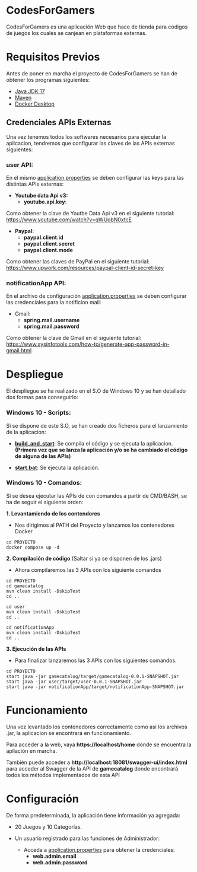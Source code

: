 # CodesForGamers

CodesForGamers es una aplicación Web que hace de tienda para códigos de juegos los cuales se canjean en plataformas externas.

# Requisitos Previos

Antes de poner en marcha el proyecto de CodesForGamers se han de obtener los programas siguientes:

- [Java JDK 17](https://www.oracle.com/es/java/technologies/downloads/#jdk17-windows)
- [Maven](https://maven.apache.org/download.cgi)
- [Docker Desktop](https://www.docker.com/products/docker-desktop/)


## Credenciales APIs Externas

Una vez tenemos todos los softwares necesarios para ejecutar la aplicacion, tendremos que configurar las claves de las APIs externas siguientes:


### user API:
En el mismo [application.properties](user/src/main/resources/application.properties) se deben configurar las keys para las distintas APIs externas:

- **Youtube data Api v3:**
  - **youtube.api.key**:
    
  
Como obtener la clave de Youtbe Data Api v3 en el siguiente tutorial: https://www.youtube.com/watch?v=qWUobN0xtcE


- **Paypal:**
  - **paypal.client.id**
  - **paypal.client.secret**
  - **paypal.client.mode**

Como obtener las claves de PayPal en el siguiente tutorial:
https://www.upwork.com/resources/paypal-client-id-secret-key

### notificationApp API:

En el archivo de configuración [application.properties](notificationApp/src/main/resources/application.properties) se deben configurar las credenciales para la notificion mail:

- Gmail:
  - **spring.mail.username**
  - **spring.mail.password**

Como obtener la clave de Gmail en el siguiente tutorial:
https://www.sysinfotools.com/how-to/generate-app-password-in-gmail.html


# Despliegue

El despliegue se ha realizado en el S.O de Windows 10 y se han detallado dos formas para conseguirlo:

### Windows 10 - Scripts:

Si se dispone de este S.O, se han creado dos ficheros para el lanzamiento de la aplicacion:

- [__build_and_start__](build_and_start.bat): Se compila el código y se ejecuta la aplicacion. 
__(Primera vez que se lanza la aplicación y/o se ha cambiado el código de alguna de las APIs)__


- [__start.bat__](start.bat): Se ejecuta la aplicación. 



###  Windows 10 - Comandos:

Si se desea ejecutar las APIs de con comandos a partir de CMD/BASH, se ha de seguir el siguiente orden:

**1. Levantamiendo de los contendores** 

-  Nos dirigimos al PATH del Proyecto y lanzamos los contenedores Docker


```
cd PROYECTO
docker compose up -d
```


**2. Compilación de código** (Saltar si ya se disponen de los .jars)

- Ahora compilaremos las 3 APIs con los siguiente comandos

```
cd PROYECTO
cd gamecatalog
mvn clean install -DskipTest
cd ..

cd user
mvn clean install -DskipTest
cd ..

cd notificationApp
mvn clean install -DskipTest
cd ..
```


**3. Ejecución de las APIs** 

- Para finalizar lanzaremos las 3 APIs con los siguientes comandos.

```
cd PROYECTO
start java -jar gamecatalog/target/gamecatalog-0.0.1-SNAPSHOT.jar
start java -jar user/target/user-0.0.1-SNAPSHOT.jar
start java -jar notificationApp/target/notificationApp-SNAPSHOT.jar
```

# Funcionamiento

Una vez levantado los contenedores correctamente como asi los archivos .jar, la aplicacion se encontrará en funcionamiento.

Para acceder a la web, vaya **https://localhost/home** donde se encuentra la apliación 
en marcha.

También puede acceder a **http://localhost:18081/swagger-ui/index.html** para acceder al Swagger de la API de **gamecatalog** donde encontrará todos los métodos implementados de esta API


# Configuración

De forma predeterminada, la aplicación tiene información ya agregada:

- 20 Juegos y 10 Categorías.
  

- Un usuario registrado para las funciones de Administrador:
  - Acceda a [application.properties](user/src/main/resources/application.properties) para obtener la credenciales: 
    - **web.admin.email**
    - **web.admin.password**
